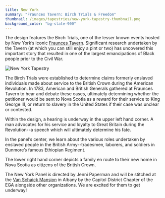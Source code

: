 ```yaml
---
title: New York
summary: "Fraunces Tavern: Birch Trials & Freedom"
thumbnail: /images/tapestries/new-york-tapestry-thumbnail.png
background_color: "bg-slate-900"
---
```


The design features the Birch Trials, one of the lesser known events hosted by New York’s iconic [Fraunces Tavern](https://www.frauncestavernmuseum.org/birch-trials-at-fraunces-tavern). Significant research undertaken by the Tavern (at which you can still enjoy a pint or two) has uncovered this important story that resulted in one of the largest emancipations of Black people prior to the Civil War.

![New York Tapestry](/images/tapestries/new-york-tapestry-main.jpg)

The Birch Trials were established to determine claims formerly enslaved individuals made about service to the British Crown during the American Revolution.
In 1783, American and British Generals gathered at Fraunces Tavern to hear and debate these cases, ultimately determining whether the petitioner would be sent to Nova Scotia as a reward for their service to King George III, or return to slavery in the United States if their case was unclear or contested.

Within the design, a hearing is underway in the upper left hand corner. A man advocates for his service and loyalty to Great Britain during the Revolution--a speech which will ultimately determine his fate.

In the panel’s center, we learn about the various roles undertaken by enslaved people in the British Army--tradesmen, laborers, and soldiers in Dunmore’s famous Ethiopian Regiment.

The lower right hand corner depicts a family en route to their new home in Nova Scotia as citizens of the British Crown.

The New York Panel is directed by Jenni Paperman and will be stitched at the [Van Schaick Mansion](http://www.vanschaickmansion.org/) in Albany by the Capitol District Chapter of the EGA alongside other organizations. We are excited for them to get underway!
